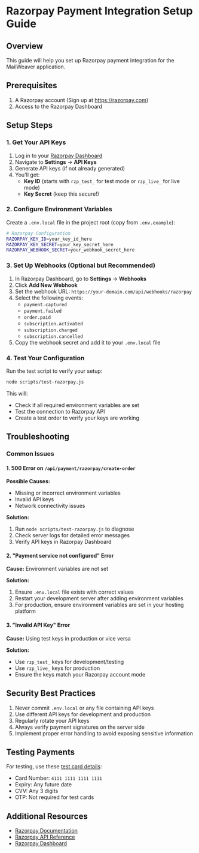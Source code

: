# Razorpay Payment Integration Setup Guide

## Overview
This guide will help you set up Razorpay payment integration for the MailWeaver application.

## Prerequisites
1. A Razorpay account (Sign up at https://razorpay.com)
2. Access to the Razorpay Dashboard

## Setup Steps

### 1. Get Your API Keys
1. Log in to your [Razorpay Dashboard](https://dashboard.razorpay.com)
2. Navigate to **Settings** → **API Keys**
3. Generate API keys (if not already generated)
4. You'll get:
   - **Key ID** (starts with `rzp_test_` for test mode or `rzp_live_` for live mode)
   - **Key Secret** (keep this secure!)

### 2. Configure Environment Variables
Create a `.env.local` file in the project root (copy from `.env.example`):

```bash
# Razorpay Configuration
RAZORPAY_KEY_ID=your_key_id_here
RAZORPAY_KEY_SECRET=your_key_secret_here
RAZORPAY_WEBHOOK_SECRET=your_webhook_secret_here
```

### 3. Set Up Webhooks (Optional but Recommended)
1. In Razorpay Dashboard, go to **Settings** → **Webhooks**
2. Click **Add New Webhook**
3. Set the webhook URL: `https://your-domain.com/api/webhooks/razorpay`
4. Select the following events:
   - `payment.captured`
   - `payment.failed`
   - `order.paid`
   - `subscription.activated`
   - `subscription.charged`
   - `subscription.cancelled`
5. Copy the webhook secret and add it to your `.env.local` file

### 4. Test Your Configuration
Run the test script to verify your setup:

```bash
node scripts/test-razorpay.js
```

This will:
- Check if all required environment variables are set
- Test the connection to Razorpay API
- Create a test order to verify your keys are working

## Troubleshooting

### Common Issues

#### 1. 500 Error on `/api/payment/razorpay/create-order`
**Possible Causes:**
- Missing or incorrect environment variables
- Invalid API keys
- Network connectivity issues

**Solution:**
1. Run `node scripts/test-razorpay.js` to diagnose
2. Check server logs for detailed error messages
3. Verify API keys in Razorpay Dashboard

#### 2. "Payment service not configured" Error
**Cause:** Environment variables are not set

**Solution:**
1. Ensure `.env.local` file exists with correct values
2. Restart your development server after adding environment variables
3. For production, ensure environment variables are set in your hosting platform

#### 3. "Invalid API Key" Error
**Cause:** Using test keys in production or vice versa

**Solution:**
- Use `rzp_test_` keys for development/testing
- Use `rzp_live_` keys for production
- Ensure the keys match your Razorpay account mode

## Security Best Practices
1. Never commit `.env.local` or any file containing API keys
2. Use different API keys for development and production
3. Regularly rotate your API keys
4. Always verify payment signatures on the server side
5. Implement proper error handling to avoid exposing sensitive information

## Testing Payments
For testing, use these [test card details](https://razorpay.com/docs/payments/payments/test-card-details/):
- Card Number: `4111 1111 1111 1111`
- Expiry: Any future date
- CVV: Any 3 digits
- OTP: Not required for test cards

## Additional Resources
- [Razorpay Documentation](https://razorpay.com/docs/)
- [Razorpay API Reference](https://razorpay.com/docs/api/)
- [Razorpay Dashboard](https://dashboard.razorpay.com)